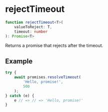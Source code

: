 # rejectTimeout

```ts
function rejectTimeout<T>(
    valueToReject: T,
    timeout: number
): Promise<T>
```

Returns a promise that rejects after the timeout.

## Example

```ts
try {
    await promises.resolveTimeout(
        'Hello, promise!',
        500
    );
} catch (e) {
    e // => // => 'Hello, promise!' 
}
```
